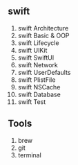 
## swift  
1. swift Architecture
2. swift Basic & OOP
3. swift Lifecycle
4. swift UIKit
5. swift SwiftUI
6. swift Network
7. swift UserDefaults
8. swift PlistFile
9. swift NSCache
10. swift Database
11. swift Test

## Tools
1. brew
2. git
3. terminal